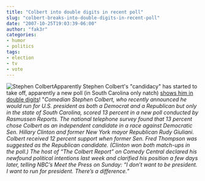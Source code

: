```yaml
---
title: "Colbert into double digits in recent poll"
slug: "colbert-breaks-into-double-digits-in-recent-poll"
date: "2007-10-25T19:03:39-06:00"
author: "fak3r"
categories:
- humor
- politics
tags:
- election
- tv
- vote
---
```


![Stephen Colbert](http://fak3r.com/wp-content/uploads/2007/10/colbert.jpg)Apparently Stephen Colbert's "candidacy" has started to take off, apparently a new poll (in South Carolina only natch) [shows him in double digits](http://blogs.reuters.com/trail08/2007/10/24/take-that-nader-colbert-breaks-into-double-digits/)! "_Comedian Stephen Colbert, who recently announced he would run for U.S. president as both a Democrat and a Republican but only in the state of South Carolina, scored 13 percent in a new poll conducted by Rasmussen Reports. The national telephone survey found that 13 percent chose Colbert as an independent candidate in a race against Democratic Sen. Hillary Clinton and former New York mayor Republican Rudy Giuliani. Colbert received 12 percent support when former Sen. Fred Thompson was suggested as the Republican candidate. (Clinton won both match-ups in the poll.) The host of “The Colbert Report” on Comedy Central declared his newfound political intentions last week and clarified his position a few days later, telling NBC’s Meet the Press on Sunday: “I don’t want to be president. I want to run for president. There’s a difference._”

